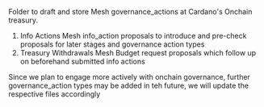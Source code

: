 Folder to draft and store Mesh governance_actions at Cardano's Onchain treasury.

1) Info Actions
   Mesh info_action proposals to introduce and pre-check proposals for later stages and governance action types
2) Treasury Withdrawals
   Mesh Budget request proposals which follow up on beforehand submitted info actions

Since we plan to engage more actively with onchain governance, further governance_action types may be added in teh future, we will update the respective files accordingly
